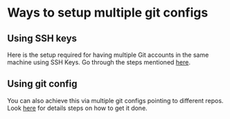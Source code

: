 # Ways to setup multiple git configs

## Using SSH keys

Here is the setup required for having multiple Git accounts in the same machine using SSH Keys.
Go through the steps mentioned [here](./Multiple-ssh.md).

## Using git config

You can also achieve this via multiple git configs pointing to different repos.
Look [here](https://github.com/vishnuEyunni/github-multiple-configs/blob/main/Multiple-configs.md) for details steps on how to get it done.
